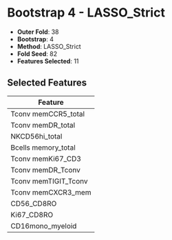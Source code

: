 # Bootstrap 4 - LASSO_Strict

- **Outer Fold**: 38
- **Bootstrap**: 4
- **Method**: LASSO_Strict
- **Fold Seed**: 82
- **Features Selected**: 11

## Selected Features

| Feature |
|---------|
| Tconv memCCR5_total |
| Tconv memDR_total |
| NKCD56hi_total |
| Bcells memory_total |
| Tconv memKi67_CD3 |
| Tconv memDR_Tconv |
| Tconv memTIGIT_Tconv |
| Tconv memCXCR3_mem |
| CD56_CD8RO |
| Ki67_CD8RO |
| CD16mono_myeloid |
